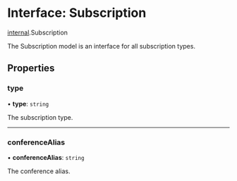 # Interface: Subscription

[internal](../modules/internal.md).Subscription

The Subscription model is an interface for all subscription types.

## Properties

### type

• **type**: `string`

The subscription type.

___

### conferenceAlias

• **conferenceAlias**: `string`

The conference alias.
